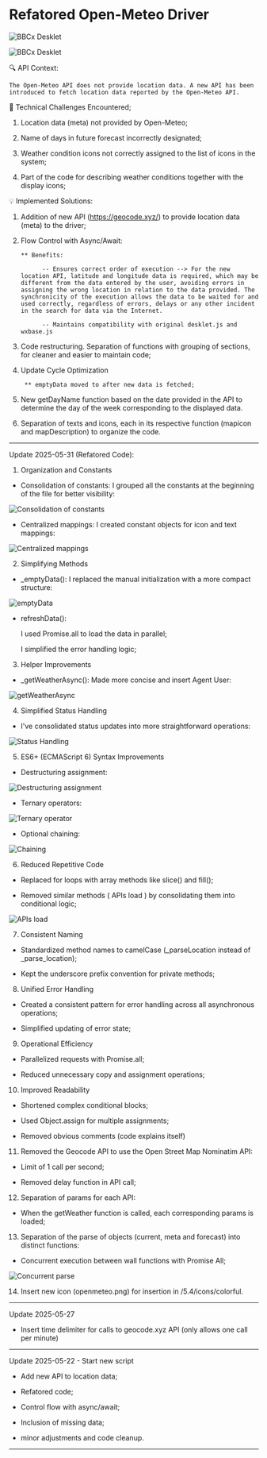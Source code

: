 # Refatored Open-Meteo Driver

![BBCx Desklet](https://github.com/naufragoweb/weather-drivers-bbcwx-oak-wood.co.uk/blob/main/%20Z-%20Images/bbcx7.png)

![BBCx Desklet](https://github.com/naufragoweb/weather-drivers-bbcwx-oak-wood.co.uk/blob/main/%20Z-%20Images/bbcx8.png)


🔍 API Context:

	The Open-Meteo API does not provide location data. A new API has been introduced to fetch location data reported by the Open-Meteo API.
	
	
🧩 Technical Challenges Encountered;

1. Location data (meta) not provided by Open-Meteo;

2. Name of days in future forecast incorrectly designated;

3. Weather condition icons not correctly assigned to the list of icons in the system;

4. Part of the code for describing weather conditions together with the display icons;


💡 Implemented Solutions:

1. Addition of new API (https://geocode.xyz/) to provide location data (meta) to the driver;

2.  Flow Control with Async/Await:

        ** Benefits:
        
              -- Ensures correct order of execution --> For the new location API, latitude and longitude data is required, which may be different from the data entered by the user, avoiding errors in assigning the wrong location in relation to the data provided. The synchronicity of the execution allows the data to be waited for and used correctly, regardless of errors, delays or any other incident in the search for data via the Internet.
              
              -- Maintains compatibility with original desklet.js and wxbase.js
              
3. Code restructuring. Separation of functions with grouping of sections, for cleaner and easier to maintain code;

4. Update Cycle Optimization

        ** emptyData moved to after new data is fetched;
        
5.  New getDayName function based on the date provided in the API to determine the day of the week corresponding to the displayed data.

6. Separation of texts and icons, each in its respective function (mapicon and mapDescription) to organize the code.

--------------------------------------------------------------------------------

Update 2025-05-31 (Refatored Code):

1. Organization and Constants

* Consolidation of constants: I grouped all the constants at the beginning of the file for better visibility:

![Consolidation of constants](https://github.com/naufragoweb/weather-drivers-bbcwx-oak-wood.co.uk/blob/main/%20Z-%20Images/image1.png)

* Centralized mappings: I created constant objects for icon and text mappings:

![Centralized mappings](https://github.com/naufragoweb/weather-drivers-bbcwx-oak-wood.co.uk/blob/main/%20Z-%20Images/image2.png)

2. Simplifying Methods

* _emptyData(): I replaced the manual initialization with a more compact structure:

![emptyData](https://github.com/naufragoweb/weather-drivers-bbcwx-oak-wood.co.uk/blob/main/%20Z-%20Images/image3.png)

* refreshData():

    I used Promise.all to load the data in parallel;

    I simplified the error handling logic;

3. Helper Improvements

* _getWeatherAsync(): Made more concise and insert Agent User:

![getWeatherAsync](https://github.com/naufragoweb/weather-drivers-bbcwx-oak-wood.co.uk/blob/main/%20Z-%20Images/image11.png)

4. Simplified Status Handling

* I've consolidated status updates into more straightforward operations:

![Status Handling](https://github.com/naufragoweb/weather-drivers-bbcwx-oak-wood.co.uk/blob/main/%20Z-%20Images/image6.png)

5. ES6+ (ECMAScript 6) Syntax Improvements

* Destructuring assignment:

![Destructuring assignment](https://github.com/naufragoweb/weather-drivers-bbcwx-oak-wood.co.uk/blob/main/%20Z-%20Images/image7.png)

* Ternary operators:

![Ternary operator](https://github.com/naufragoweb/weather-drivers-bbcwx-oak-wood.co.uk/blob/main/%20Z-%20Images/image8.png)

* Optional chaining:

![Chaining](https://github.com/naufragoweb/weather-drivers-bbcwx-oak-wood.co.uk/blob/main/%20Z-%20Images/image9.png)

6. Reduced Repetitive Code

* Replaced for loops with array methods like slice() and fill();

* Removed similar methods ( APIs load ) by consolidating them into conditional logic;

![APIs load](https://github.com/naufragoweb/weather-drivers-bbcwx-oak-wood.co.uk/blob/main/%20Z-%20Images/image12.png)

7. Consistent Naming

* Standardized method names to camelCase (_parseLocation instead of _parse_location);

* Kept the underscore prefix convention for private methods;

8. Unified Error Handling

* Created a consistent pattern for error handling across all asynchronous operations;

* Simplified updating of error state;

9. Operational Efficiency

* Parallelized requests with Promise.all;

* Reduced unnecessary copy and assignment operations;

10. Improved Readability

* Shortened complex conditional blocks;

* Used Object.assign for multiple assignments;

* Removed obvious comments (code explains itself)

11. Removed the Geocode API to use the Open Street Map Nominatim API:

* Limit of 1 call per second;

* Removed delay function in API call;

12. Separation of params for each API:

* When the getWeather function is called, each corresponding params is loaded;

13. Separation of the parse of objects (current, meta and forecast) into distinct functions:

* Concurrent execution between wall functions with Promise All;

![Concurrent parse](https://github.com/naufragoweb/weather-drivers-bbcwx-oak-wood.co.uk/blob/main/%20Z-%20Images/image13.png)

14. Insert new icon (openmeteo.png) for insertion in /5.4/icons/colorful.

--------------------------------------------------------------------------------

Update 2025-05-27

* Insert time delimiter for calls to geocode.xyz API (only allows one call per minute)

--------------------------------------------------------------------------------


Update 2025-05-22 - Start new script

* Add new API to location data;

* Refatored code;

* Control flow with async/await;

* Inclusion of missing data;

* minor adjustments and code cleanup.

--------------------------------------------------------------------------------



